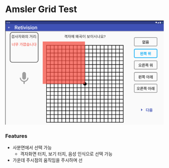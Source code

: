 # Amsler Grid Test

![](<../.gitbook/assets/image (3).png>)

### Features

* 사분면에서 선택 가능
  * 격자화면 터치, 보기 터치, 음성 인식으로 선택 가능
* 가운데 주시점의 움직임을 주시하며 선
